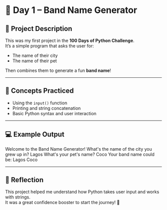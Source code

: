 # 🎵 Day 1 – Band Name Generator

## 📝 Project Description
This was my first project in the **100 Days of Python Challenge**.  
It’s a simple program that asks the user for:
- The name of their city  
- The name of their pet  

Then combines them to generate a fun **band name**!

---

## 🧠 Concepts Practiced
- Using the `input()` function  
- Printing and string concatenation  
- Basic Python syntax and user interaction  

---

## 💻 Example Output
Welcome to the Band Name Generator!
What's the name of the city you grew up in? Lagos
What's your pet's name? Coco
Your band name could be: Lagos Coco

---

## 🚀 Reflection
This project helped me understand how Python takes user input and works with strings.  
It was a great confidence booster to start the journey! 🎯
